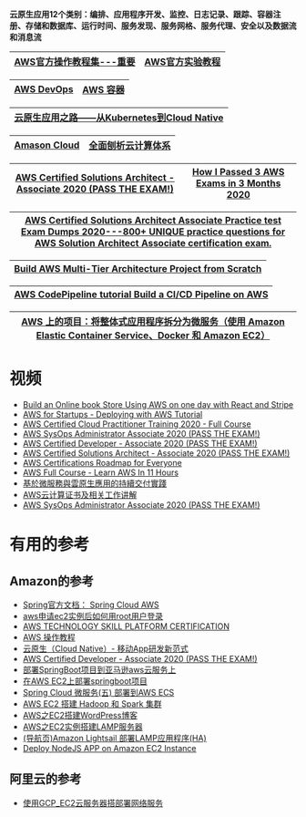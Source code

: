
**云原生应用12个类别：编排、应用程序开发、监控、日志记录、跟踪、容器注册、存储和数据库、运行时间、服务发现、服务网格、服务代理、安全以及数据流和消息流**

[AWS官方操作教程集---重要](https://aws.amazon.com/cn/getting-started/hands-on/)|[AWS官方实验教程](https://www.wellarchitectedlabs.com/security/)|
---|---|

[AWS DevOps](https://aws.amazon.com/cn/devops/what-is-devops/?nc1=f_cc)|[AWS 容器](https://aws.amazon.com/cn/containers/?nc1=f_cc)|
---|---|

[云原生应用之路——从Kubernetes到Cloud Native](https://jimmysong.io/kubernetes-handbook/cloud-native/from-kubernetes-to-cloud-native.html)|
---|


 [Amason Cloud](https://github.com/stevenli91748/Cloud/blob/master/Amason%20Cloud.md)|[全面刨析云计算体系](https://www.youtube.com/watch?v=8Okv5jyuEj8)|
 ---|---|



[AWS Certified Solutions Architect - Associate 2020 (PASS THE EXAM!)](https://www.youtube.com/watch?v=Ia-UEYYR44s)|[How I Passed 3 AWS Exams in 3 Months 2020](https://www.youtube.com/watch?v=Z-8bVozLo0w)|
---|---|

[AWS Certified Solutions Architect Associate Practice test Exam Dumps 2020---800+ UNIQUE practice questions for AWS Solution Architect Associate certification exam.](https://skillcertpro.com/product/aws-certified-solutions-architect-associate-practice-exam-set-2020/)|
---|

[Build AWS Multi-Tier Architecture Project from Scratch](https://www.youtube.com/watch?v=DoaeNEytnuA&list=RDCMUCCktnahuRFYIBtNnKT5IYyg&start_radio=1&t=2192)|
---|

[AWS CodePipeline tutorial  Build a CI/CD Pipeline on AWS](https://www.youtube.com/watch?v=NwzJCSPSPZs)|
---|

[AWS 上的项目：将整体式应用程序拆分为微服务（使用 Amazon Elastic Container Service、Docker 和 Amazon EC2）](https://aws.amazon.com/cn/getting-started/hands-on/break-monolith-app-microservices-ecs-docker-ec2/)|
---|

# 视频
* [Build an Online book Store Using AWS on one day with React and Stripe ](https://www.youtube.com/watch?v=JgwI22y_eFA)
* [AWS for Startups - Deploying with AWS Tutorial](https://www.youtube.com/watch?v=U3VSJhaC4kc)
* [AWS Certified Cloud Practitioner Training 2020 - Full Course](https://www.youtube.com/watch?v=3hLmDS179YE&t=1s)
* [AWS SysOps Administrator Associate 2020 (PASS THE EXAM!)](https://www.youtube.com/watch?v=KX_AfyrhlgQ&t=106s)
* [AWS Certified Developer - Associate 2020 (PASS THE EXAM!)](https://www.youtube.com/watch?v=RrKRN9zRBWs&t=6s)
* [AWS Certified Solutions Architect - Associate 2020 (PASS THE EXAM!)](https://www.youtube.com/watch?v=Ia-UEYYR44s&t=907s)
* [AWS Certifications Roadmap for Everyone](https://www.youtube.com/watch?v=P2FKdqPbyk0)
* [ AWS Full Course - Learn AWS In 11 Hours](https://www.youtube.com/watch?v=cJLJrLlZ8no)
* [基於微服務與雲原生應用的持續交付實踐](https://www.youtube.com/watch?v=-noLaByJBDk)
* [AWS云计算证书及相关工作讲解](https://www.jiuzhang.com/seminar/153/)
* [AWS SysOps Administrator Associate 2020 (PASS THE EXAM!)](https://www.youtube.com/watch?v=KX_AfyrhlgQ)
# 有用的参考

## Amazon的参考
* [Spring官方文档： Spring Cloud AWS](https://cloud.spring.io/spring-cloud-aws/spring-cloud-aws.html#_basic_setup)
* [aws申请ec2实例后如何用root用户登录](https://www.cnblogs.com/yangzhaon/p/11969481.html)
* [AWS TECHNOLOGY SKILL PLATFORM CERTIFICATION](https://www.claydesk.com/)
* [ AWS 操作教程](https://aws.amazon.com/cn/getting-started/hands-on/?awsf.getting-started-content-type=*all&awsf.getting-started-category=*all)
* [云原生（Cloud Native）- 移动App研发新范式](https://www.douban.com/note/638744953/)
* [AWS Certified Developer - Associate 2020 (PASS THE EXAM!)](https://www.youtube.com/watch?v=RrKRN9zRBWs&t=3s)
* [部署SpringBoot项目到亚马逊aws云服务上](https://www.twblogs.net/a/5cb0c671bd9eee480f075dcf/?lang=zh-cn)
* [在AWS EC2上部署springboot项目](https://www.cnblogs.com/yelao/p/12589098.html)
* [Spring Cloud 微服务(五) 部署到AWS ECS](https://www.jianshu.com/p/1617d6948ee8)
* [AWS EC2 搭建 Hadoop 和 Spark 集群](https://www.cnblogs.com/massquantity/p/12088449.html)
* [AWS之EC2搭建WordPress博客](https://www.cnblogs.com/zhijian1574/p/11957133.html)
* [AWS之EC2实例搭建LAMP服务器](https://www.cnblogs.com/zhijian1574/p/11957128.html)
* [(导航页)Amazon Lightsail 部署LAMP应用程序(HA)](https://www.cnblogs.com/zhijian1574/p/11957172.html)
* [Deploy NodeJS APP on Amazon EC2 Instance](https://www.youtube.com/watch?v=tasoWTGM1hA)

## 阿里云的参考
* [使用GCP_EC2云服务器搭部署网络服务](https://www.cnblogs.com/zhijian1574/p/11957138.html)



